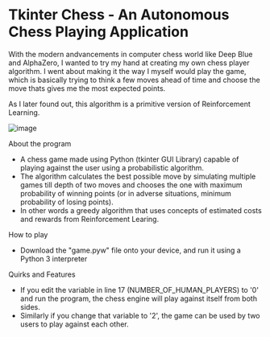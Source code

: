 # Tkinter Chess - An Autonomous Chess Playing Application  

With the modern andvancements in computer chess world like Deep Blue and AlphaZero, I wanted to try my hand at creating my own chess player algorithm. I went about making it the way I myself would play the game, which is basically trying to think a few moves ahead of time and choose the move thats gives me the most expected points.  
  
As I later found out, this algorithm is a primitive version of Reinforcement Learning.

![image](https://user-images.githubusercontent.com/83920669/233861228-5d4ebc82-4f3f-4459-a2a6-e51a77c72790.png)


About the program
- A chess game made using Python (tkinter GUI Library) capable of playing against the user using a probabilistic algorithm.
- The algorithm calculates the best possible move by simulating multiple games till depth of two moves and chooses the one with maximum probability of winning points (or in adverse situations, minimum probability of losing points).
- In other words a greedy algorithm that uses concepts of estimated costs and rewards from Reinforcement Learing.

How to play
- Download the "game.pyw" file onto your device, and run it using a Python 3 interpreter

Quirks and Features
- If you edit the variable in line 17 (NUMBER_OF_HUMAN_PLAYERS) to '0' and run the program, the chess engine will play against itself from both sides.
- Similarly if you change that variable to '2', the game can be used by two users to play against each other.
